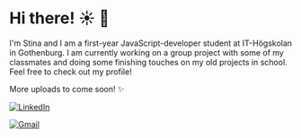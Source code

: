 # Hi there! ☀️ 🍊

I'm Stina and I am a first-year JavaScript-developer student at IT-Högskolan in Gothenburg.
I am currently working on a group project with some of my classmates and doing some finishing touches on my old projects in school. 
Feel free to check out my profile!

More uploads to come soon! ✨

[![LinkedIn](https://img.shields.io/badge/linkedin-%230077B5.svg?style=for-the-badge&logo=linkedin&logoColor=white)](https://www.linkedin.com/in/stina-norqvist/)

[![Gmail](https://img.shields.io/badge/Gmail-D14836?style=for-the-badge&logo=gmail&logoColor=white)](mailto:norqvist.stina@gmail.com)

 

<!--
**StinaNorqvist/StinaNorqvist** is a ✨ _special_ ✨ repository because its `README.md` (this file) appears on your GitHub profile.

Here are some ideas to get you started:

- 🔭 I’m currently working on ...
- 🌱 I’m currently learning ...
- 👯 I’m looking to collaborate on ...
- 🤔 I’m looking for help with ...
- 💬 Ask me about ...
- 📫 How to reach me: ...
- 😄 Pronouns: ...
- ⚡ Fun fact: ...
-->
